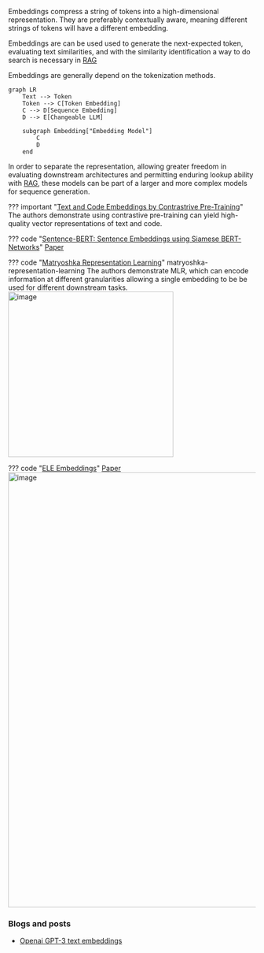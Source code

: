 Embeddings compress a string of tokens into a high-dimensional representation. They are preferably contextually aware, meaning different strings of tokens will have a different embedding.

Embeddings are can be used used to generate the next-expected token, evaluating text similarities, and with the similarity identification a way to do search is necessary in [RAG](../agents/rag.md)

Embeddings are generally depend on the tokenization methods. 

```mermaid
graph LR
    Text --> Token
    Token --> C[Token Embedding]
    C --> D[Sequence Embedding]
    D --> E[Changeable LLM]

    subgraph Embedding["Embedding Model"]
        C
        D
    end
```

In order to separate the representation, allowing greater freedom in evaluating downstream architectures and permitting enduring lookup ability with [RAG](../agents/rag.md), these models can be part of a larger and more complex models for sequence generation.

??? important "[Text and Code Embeddings by Contrastrive Pre-Training](https://cdn.openai.com/papers/Text_and_Code_Embeddings_by_Contrastive_Pre_Training.pdf)"
    The authors demonstrate using contrastive pre-training can yield high-quality vector representations of text and code. 

??? code "[Sentence-BERT: Sentence Embeddings using Siamese BERT-Networks](https://github.com/UKPLab/sentence-transformers/tree/master)"
    [Paper](https://arxiv.org/abs/1908.10084)


??? code "[Matryoshka Representation Learning](https://github.com/RAIVNLab/MRL)" matryoshka-representation-learning
    The authors demonstrate MLR, which can encode information at different granularities allowing a single embedding to be be used for different downstream tasks.
    <img width="336" alt="image" src="https://github.com/ianderrington/genai/assets/76016868/58bea190-459b-409d-b1ca-5f495ed8b30a">


??? code "[ELE Embeddings](https://github.com/bio-ontology-research-group/el-embeddings?tab=readme-ov-file)"
    [Paper](https://arxiv.org/abs/1902.10499)
    <img width="884" alt="image" src="https://github.com/ianderrington/genai/assets/76016868/89967aaa-929d-4167-a0c1-1bef7db9cfe2">

### Blogs and posts
- [Openai GPT-3 text embeddings](https://medium.com/@nils_reimers/openai-gpt-3-text-embeddings-really-a-new-state-of-the-art-in-dense-text-embeddings-6571fe3ec9d9)
